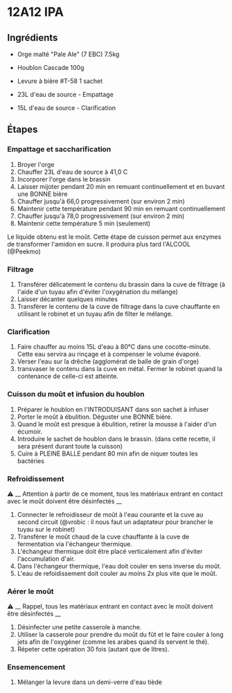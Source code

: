 # 12A12 IPA

## Ingrédients

* Orge malté "Pale Ale" (7 EBC)   7.5kg
* Houblon Cascade                 100g
* Levure à bière #T-58            1 sachet

* 23L d'eau de source - Empattage
* 15L d'eau de source - Clarification

## Étapes

### Empattage et saccharification

1. Broyer l'orge
1. Chauffer 23L d'eau de source à 41,0 C
1. Incorporer l'orge dans le brassin
1. Laisser mijoter pendant 20 min en remuant continuellement et en buvant une BONNE bière
1. Chauffer jusqu'à 66,0 progressivement (sur environ 2 min)
1. Maintenir cette température pendant 90 min en remuant continuellement
1. Chauffer jusqu'à 78,0 progressivement (sur environ 2 min)
1. Maintenir cette température 5 min (seulement)

Le liquide obtenu est le moût. Cette étape de cuisson permet aux enzymes de transformer l'amidon en sucre. Il produira plus tard l'ALCOOL (@Peekmo)

### Filtrage

1. Transférer délicatement le contenu du brassin dans la cuve de filtrage (à l'aide d'un tuyau afin d'éviter l'oxygénation du mélange)
1. Laisser décanter quelques minutes
1. Transférer le contenu de la cuve de filtrage dans la cuve chauffante en utilisant le robinet et un tuyau afin de filter le mélange.

### Clarification

1. Faire chauffer au moins 15L d'eau à 80°C dans une cocotte-minute. Cette eau servira au rinçage et à compenser le volume évaporé.
1. Verser l'eau sur la drêche (agglomérat de balle de grain d'orge)
1. transvaser le contenu dans la cuve en métal. Fermer le robinet quand la contenance de celle-ci est atteinte.

### Cuisson du moût et infusion du houblon

1. Préparer le houblon en l'INTRODUISANT dans son sachet à infuser
1. Porter le moût à ébulition. Déguster une BONNE bière.
1. Quand le moût est presque à ébulition, retirer la mousse à l'aider d'un écumoir.
1. Introduire le sachet de houblon dans le brassin. (dans cette recette, il sera présent durant toute la cuisson)
1. Cuire à PLEINE BALLE pendant 80 min afin de niquer toutes les bactéries

### Refroidissement

:warning: __ Attention à partir de ce moment, tous les matériaux entrant en contact avec le moût doivent être désinfectés __

1. Connecter le refroidisseur de moût à l'eau courante et la cuve au second circuit (@vrobic : il nous faut un adaptateur pour brancher le tuyau sur le robinet)
1. Transférer le moût chaud de la cuve chauffante à la cuve de fermentation via l'échangeur thermique.
  1. L'échangeur thermique doit être placé verticalement afin d'éviter l'accumulation d'air.
  1. Dans l'échangeur thermique, l'eau doit couler en sens inverse du moût.
  1. L'eau de refoidissement doit couler au moins 2x plus vite que le moût.
  
### Aérer le moût

:warning: __ Rappel, tous les matériaux entrant en contact avec le moût doivent être désinfectés __

1. Désinfecter une petite casserole à manche.
1. Utiliser la casserole pour prendre du moût du fût et le faire couler à long jets afin de l'oxygéner (comme les arabes quand ils servent le thé).
1. Répeter cette opération 30 fois (autant que de litres). 

### Ensemencement

1. Mélanger la levure dans un demi-verre d'eau tiède
